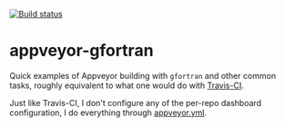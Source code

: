 [![Build status](https://ci.appveyor.com/api/projects/status/2ii31f21pg3duips?svg=true)](https://ci.appveyor.com/project/scivision/appveyor-gfortran)

# appveyor-gfortran

Quick examples of Appveyor building with `gfortran` and other common tasks, roughly equivalent to what one would do with 
[Travis-CI](https://www.scivision.co/travis-ci-examples/).

Just like Travis-CI, I don't configure any of the per-repo dashboard configuration, I do everything through [appveyor.yml](appveyor.yml).

